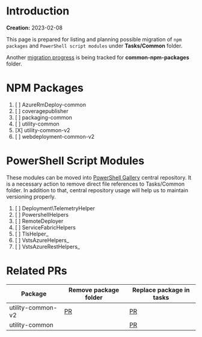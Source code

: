 # Introduction

**Creation:** 2023-02-08

This page is prepared for listing and planning possible migration of `npm packages` and `PowerShell script modules` under **Tasks/Common** folder.

Another [migration progress](../../common-npm-packages/MIGRATION_OF_COMMON_PACKAGES.md) is being tracked for **common-npm-packages** folder.

# NPM Packages

1. [ ] AzureRmDeploy-common
2. [ ] coveragepublisher
3. [ ] packaging-common
4. [ ] utility-common
5. [X] utility-common-v2
6. [ ] webdeployment-common-v2

# PowerShell Script Modules

These modules can be moved into [PowerShell Gallery](https://www.powershellgallery.com/) central repository.
It is a necessary action to remove direct file references to Tasks/Common folder.
In addition to that, central repository usage will help us to maintain versioning properly.

1. [ ] Deployment\TelemetryHelper
2. [ ] PowershellHelpers
3. [ ] RemoteDeployer
4. [ ] ServiceFabricHelpers
5. [ ] TlsHelper_
6. [ ] VstsAzureHelpers_
7. [ ] VstsAzureRestHelpers_


# Related PRs

| Package                 | Remove package folder                                               | Replace package in tasks                                            |
| ----------------------- | ------------------------------------------------------------------- | ------------------------------------------------------------------- |
| utility-common-v2       | [PR](https://github.com/microsoft/azure-pipelines-tasks/pull/17730) | [PR](https://github.com/microsoft/azure-pipelines-tasks/pull/16997) |
| utility-common          |                                                                     | [PR](https://github.com/microsoft/azure-pipelines-tasks/pull/17734) |
